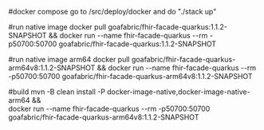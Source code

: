 #docker compose
go to /src/deploy/docker and do "./stack up"

#run native image
docker pull goafabric/fhir-facade-quarkus:1.1.2-SNAPSHOT && docker run --name fhir-facade-quarkus --rm -p50700:50700 goafabric/fhir-facade-quarkus:1.1.2-SNAPSHOT

#run native image arm64
docker pull goafabric/fhir-facade-quarkus-arm64v8:1.1.2-SNAPSHOT && docker run --name fhir-facade-quarkus --rm -p50700:50700 goafabric/fhir-facade-quarkus-arm64v8:1.1.2-SNAPSHOT
                                           
#build
mvn -B clean install -P docker-image-native,docker-image-native-arm64 && \
docker run --name fhir-facade-quarkus --rm -p50700:50700 goafabric/fhir-facade-quarkus-arm64v8:1.1.2-SNAPSHOT
